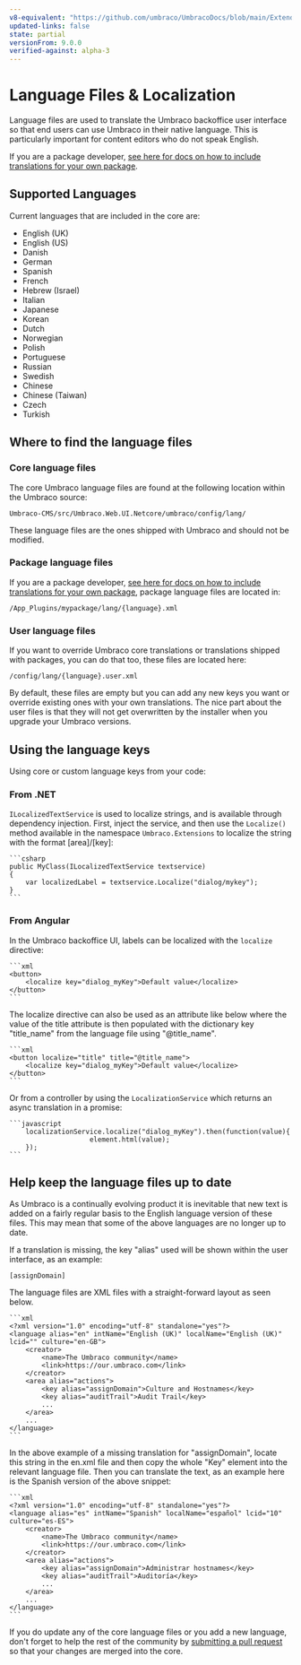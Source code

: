 ```yaml
---
v8-equivalent: "https://github.com/umbraco/UmbracoDocs/blob/main/Extending/Language-Files/index.md"
updated-links: false
state: partial
versionFrom: 9.0.0
verified-against: alpha-3
---
```


# Language Files & Localization

Language files are used to translate the Umbraco backoffice user interface so that end users can use Umbraco in their native language. This is particularly important for content editors who do not speak English.

If you are a package developer, [see here for docs on how to include translations for your own package](../Packages/Language-Files-For-Packages/index-v9.md).

## Supported Languages

Current languages that are included in the core are:

- English (UK)
- English (US)
- Danish
- German
- Spanish
- French
- Hebrew (Israel)
- Italian
- Japanese
- Korean
- Dutch
- Norwegian
- Polish
- Portuguese
- Russian
- Swedish
- Chinese
- Chinese (Taiwan)
- Czech
- Turkish

## Where to find the language files

### Core language files

The core Umbraco language files are found at the following location within the Umbraco source:

    Umbraco-CMS/src/Umbraco.Web.UI.Netcore/umbraco/config/lang/

These language files are the ones shipped with Umbraco and should not be modified.

### Package language files

If you are a package developer, [see here for docs on how to include translations for your own package](../Packages/Language-Files-For-Packages/index-v9.md), package language files are located in:

    /App_Plugins/mypackage/lang/{language}.xml

### User language files

If you want to override Umbraco core translations or translations shipped with packages, you can do that too, these files are located here:

    /config/lang/{language}.user.xml

By default, these files are empty but you can add any new keys you want or override existing ones with your own translations. The nice part about the user files is that they will not get overwritten by the installer when you upgrade your Umbraco versions.

## Using the language keys

Using core or custom language keys from your code:

### From .NET

`ILocalizedTextService` is used to localize strings, and is available through dependency injection. First, inject the service, and then use the `Localize()` method available in the namespace `Umbraco.Extensions` to localize the string with the format [area]/[key]:

    ```csharp
    public MyClass(ILocalizedTextService textservice)
    {
        var localizedLabel = textservice.Localize("dialog/mykey");
    }
    ```

### From Angular

In the Umbraco backoffice UI, labels can be localized with the `localize` directive:

    ```xml
    <button>
        <localize key="dialog_myKey">Default value</localize>
    </button>
    ```

The localize directive can also be used as an attribute like below where the value of the title attribute is then populated with the dictionary key "title_name" from the language file using "@title_name".

    ```xml
    <button localize="title" title="@title_name">
        <localize key="dialog_myKey">Default value</localize>
    </button>
    ```

Or from a controller by using the `LocalizationService` which returns an async translation in a promise:

    ```javascript
        localizationService.localize("dialog_myKey").then(function(value){
                        element.html(value);
        });
    ```

## Help keep the language files up to date

As Umbraco is a continually evolving product it is inevitable that new text is added on a fairly regular basis to the English language version of these files. This may mean that some of the above languages are no longer up to date.

If a translation is missing, the key "alias" used will be shown within the user interface, as an example:

    [assignDomain]

The language files are XML files with a straight-forward layout as seen below.

    ```xml
    <?xml version="1.0" encoding="utf-8" standalone="yes"?>
    <language alias="en" intName="English (UK)" localName="English (UK)" lcid="" culture="en-GB">
        <creator>
            <name>The Umbraco community</name>
            <link>https://our.umbraco.com</link>
        </creator>
        <area alias="actions">
            <key alias="assignDomain">Culture and Hostnames</key>
            <key alias="auditTrail">Audit Trail</key>
            ...
        </area>
        ...
    </language>
    ```

In the above example of a missing translation for "assignDomain", locate this string in the en.xml file and then copy the whole "Key" element into the relevant language file. Then you can translate the text, as an example here is the Spanish version of the above snippet:

    ```xml
    <?xml version="1.0" encoding="utf-8" standalone="yes"?>
    <language alias="es" intName="Spanish" localName="español" lcid="10" culture="es-ES">
        <creator>
            <name>The Umbraco community</name>
            <link>https://our.umbraco.com</link>
        </creator>
        <area alias="actions">
            <key alias="assignDomain">Administrar hostnames</key>
            <key alias="auditTrail">Auditoría</key>
            ...
        </area>
        ...
    </language>
    ```

If you do update any of the core language files or you add a new language, don't forget to help the rest of the community by [submitting a pull request](../../Contribute/index.md) so that your changes are merged into the core.
